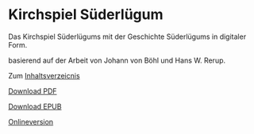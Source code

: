 # Kirchspiel Süderlügum
Das Kirchspiel Süderlügums mit der Geschichte Süderlügums in digitaler Form.

basierend auf der Arbeit von Johann von Böhl und  Hans W. Rerup.

Zum [Inhaltsverzeicnis](KirchspielSüderlügum.adoc)

[Download PDF](https://github.com/kuhjunge/KirchspielSuederluegum/releases/download/1.0.0/KirchspielSuderlugum_compressed.pdf) 

[Download EPUB](https://github.com/kuhjunge/KirchspielSuederluegum/releases/download/1.0.0/KirchspielSuderlugum.epub)

[Onlineversion](http://suederluegum.quhfan.de/)
